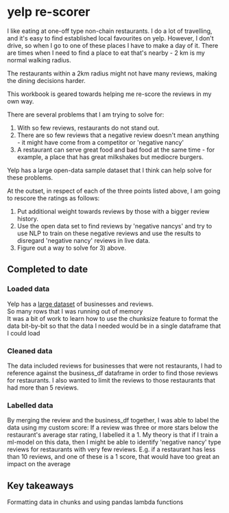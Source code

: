 # yelp re-scorer
I like eating at one-off type non-chain restaurants.
I do a lot of travelling, and it's easy to find established local favourites on yelp.
However, I don't drive, so when I go to one of these places I have to make a day of it.
There are times when I need to find a place to eat that's nearby - 2 km is my normal walking radius.

The restaurants within a 2km radius might not have many reviews, making the dining decisions harder.

This workbook is geared towards helping me re-score the reviews in my own way.

There are several problems that I am trying to solve for:

1) With so few reviews, restaurants do not stand out.
2) There are so few reviews that a negative review doesn't mean anything - it might have come from a competitor or 'negative nancy'
3) A restaurant can serve great food and bad food at the same time - for example, a place that has great milkshakes but mediocre burgers.

Yelp has a large open-data sample dataset that I think can help solve for these problems.

At the outset, in respect of each of the three points listed above, I am going to rescore the ratings as follows:
1) Put additional weight towards reviews by those with a bigger review history.
2) Use the open data set to find reviews by 'negative nancys' and try to use NLP to train on these negative reviews and use the results to disregard 'negative nancy' reviews in live data.
3) Figure out a way to solve for 3) above.
## Completed to date
### Loaded data
Yelp has a [large dataset](https://www.yelp.com/dataset) of businesses and reviews.  
So many rows that I was running out of memory  
It was a bit of work to learn how to use the chunksize feature to format the data bit-by-bit so that the data I needed would be in a single dataframe that I could load

### Cleaned data
The data included reviews for businesses that were not restaurants, I had to reference against the business_df dataframe in order to find those reviews for restaurants.
I also wanted to limit the reviews to those restaurants that had more than 5 reviews.

### Labelled data
By merging the review and the business_df together, I was able to label the data using my custom score: If a review was three or more stars below the restaurant's average star rating, I labelled it a 1.
My theory is that if I train a ml-model on this data, then I might be able to identify 'negative nancy' type reviews for restaurants with very few reviews. E.g. if a restaurant has less than 10 reviews, and one of these is a 1 score, that would have too great an impact on the average

## Key takeaways
Formatting data in chunks and using pandas lambda functions

